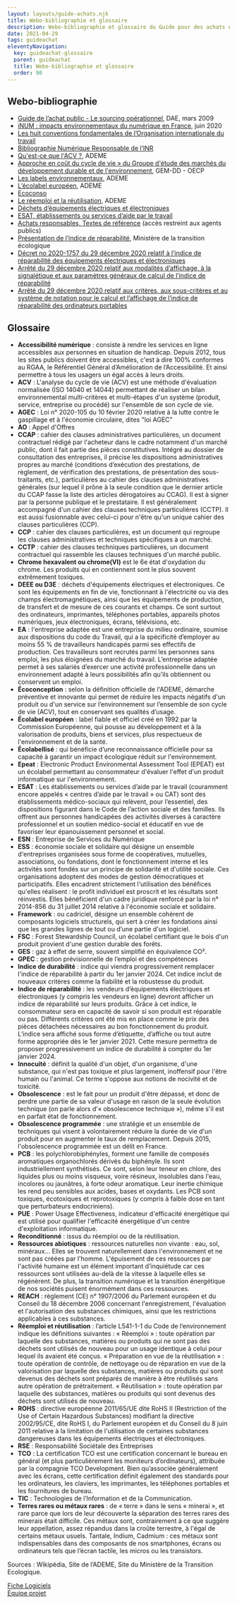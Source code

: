 ```yaml
---
layout: layouts/guide-achats.njk
title: Webo-bibliographie et glossaire
description: Webo-bibliographie et glossaire du Guide pour des achats numériques responsables
date: 2021-04-29
tags: guideachat
eleventyNavigation:
  key: guideachat-glossaire
  parent: guideachat
  title: Webo-bibliographie et glossaire
  order: 90
---
```


## Webo-bibliographie

-	[Guide de l’achat public  - Le sourcing opérationnel](https://www.economie.gouv.fr/files/files/directions_services/dae/doc/Guide_sourcing.pdf), DAE, mars 2009
-	[iNUM : impacts environnementaux du numérique en France](https://www.greenit.fr/wp-content/uploads/2020/06/2020-06-iNum-etude-impacts-numerique-France-rapport.pdf), juin 2020 
-	[Les huit conventions fondamentales de l’Organisation internationale du travail](https://libguides.ilo.org/c.php?g=662945&p=4687231)
-	[Bibliographie Numérique Responsable de l’INR](https://institutnr.org/bibliographie-nr)
-	[Qu'est-ce que l'ACV ?](https://www.ademe.fr/expertises/consommer-autrement/passer-a-laction/dossier/lanalyse-cycle-vie/quest-lacv), ADEME
-	[Approche en coût du cycle de vie » du Groupe d'étude des marchés du développement durable et de l'environnement](https://www.economie.gouv.fr/daj/cout-cycle-vie-consultation), GEM-DD - OECP
-	[Les labels environnementaux](https://www.ademe.fr/labels-environnementaux), ADEME
-	[L’écolabel européen](https://www.ademe.fr/expertises/consommer-autrement/passer-a-laction/reconnaitre-produit-plus-respectueux-lenvironnement/dossier/lecolabel-europeen-logos-publics/lecolabel-europeen-ecolabel-connu-reconnu-france), ADEME
-	[Ecoconso](https://www.ecoconso.be/)
-	[Le réemploi et la réutilisation](https://www.ademe.fr/expertises/dechets/passer-a-laction/eviter-production-dechets/reemploi-reutilisation), ADEME
-	[Déchets d’équipements électriques et électroniques](https://www.ecologie.gouv.fr/dechets-dequipements-electriques-et-electroniques)
- [ESAT, établissements ou services d’aide par le travail](https://travail-emploi.gouv.fr/droit-du-travail/handicap-et-travail/article/esat-etablissements-ou-services-d-aide-par-le-travail)
- [Achats responsables, Textes de référence](https://dae.alize.finances.rie.gouv.fr/sites/sae/accueil/performance-des-achats/9tb9_asr_achats-responsables/9tb9_asr_textes-de-reference.html) (accès restreint aux agents publics)
-	[Présentation de l’indice de réparabilité](https://www.ecologie.gouv.fr/indice-reparabilite), Ministère de la transition écologique
-	[Décret no 2020-1757 du 29 décembre 2020 relatif à l’indice de réparabilité des équipements électriques et électroniques](https://www.legifrance.gouv.fr/download/pdf?id=3EW2asQgntsWrcVjAJncs9oSRuAdkFvSJtWKJebKU24)
-	[Arrêté du 29 décembre 2020 relatif aux modalités d’affichage, à la signalétique et aux paramètres généraux de calcul de l’indice de réparabilité](https://www.legifrance.gouv.fr/download/pdf?id=3EW2asQgntsWrcVjAJncs3m5ifQeOmNVXdsTzHrVmHE)
-	[Arrêté du 29 décembre 2020 relatif aux critères, aux sous-critères et au système de notation pour le calcul et l’affichage de l’indice de réparabilité des ordinateurs portables](https://www.legifrance.gouv.fr/download/pdf?id=3EW2asQgntsWrcVjAJncs70UFZ53yBqzAI9F_kpVCx8)

## Glossaire

- **Accessibilité numérique** : consiste à rendre les services en ligne accessibles aux personnes en situation de handicap. Depuis 2012, tous les sites publics doivent être accessibles, c'est à dire 100% conformes au RGAA, le Référentiel Général d’Amélioration de l’Accessibilité. Et ainsi permettre à tous les usagers un égal accès à leurs droits.
- **ACV** : L'analyse du cycle de vie (ACV) est une méthode d'évaluation normalisée (ISO 14040 et 14044) permettant de réaliser un bilan environnemental multi-critères et multi-étapes d'un système (produit, service, entreprise ou procédé) sur l'ensemble de son cycle de vie.
- **AGEC** : Loi n° 2020-105 du 10 février 2020 relative à la lutte contre le gaspillage et à l'économie circulaire, dites "loi AGEC"
- **AO** : Appel d'Offres
- **CCAP** : cahier des clauses administratives particulières, un document contractuel rédigé par l'acheteur dans le cadre notamment d'un marché public, dont il fait partie des pièces constitutives. Intégré au dossier de consultation des entreprises, il précise les dispositions administratives propres au marché (conditions d’exécution des prestations, de règlement, de vérification des prestations, de présentation des sous-traitants, etc.), particulières au cahier des clauses administratives générales (sur lequel il prône à la seule condition que le dernier article du CCAP fasse la liste des articles dérogatoires au CCAG). Il est à signer par la personne publique et le prestataire. Il est généralement accompagné d'un cahier des clauses techniques particulières (CCTP). Il est aussi fusionnable avec celui-ci pour n'être qu'un unique cahier des clauses particulières (CCP).
- **CCP** : cahier des clauses particulières, est un document qui regroupe les clauses administratives et techniques spécifiques à un  marché.
- **CCTP** : cahier des clauses techniques particulières, un document contractuel qui rassemble les clauses techniques d'un marché public.
- **Chrome hexavalent ou chrome(VI)** est le 6e état d'oxydation du chrome. Les produits qui en contiennent sont le plus souvent extrêmement toxiques.
- **DEEE ou D3E** : déchets d'équipements électriques et électroniques. Ce sont les équipements en fin de vie, fonctionnant à l'électricité ou via des champs électromagnétiques, ainsi que les équipements de production, de transfert et de mesure de ces courants et champs. Ce sont surtout des ordinateurs, imprimantes, téléphones portables, appareils photos numériques, jeux électroniques, écrans, télévisions, etc. 
- **EA** : l'entreprise adaptée est une entreprise du milieu ordinaire, soumise aux dispositions du code du Travail, qui a la spécificité d’employer au moins 55 % de travailleurs handicapés parmi ses effectifs de production. Ces travailleurs sont recrutés parmi les personnes sans emploi, les plus éloignées du marché du travail. L’entreprise adaptée permet à ses salariés d’exercer une activité professionnelle dans un environnement adapté à leurs possibilités afin qu’ils obtiennent ou conservent un emploi.
- **Écoconception** : selon la définition officielle de l'ADEME, démarche préventive et innovante qui permet de réduire les impacts négatifs d'un produit ou d'un service sur l’environnement sur l’ensemble de son cycle de vie (ACV), tout en conservant ses qualités d’usage.
- **Écolabel européen** : label fiable et officiel créé en 1992 par la Commission Européenne, qui pousse au développement et à la valorisation de produits, biens et services, plus respectueux de l'environnement et de la santé.
- **Écolabellisé** : qui bénéficie d’une reconnaissance officielle pour sa capacité à garantir un impact écologique réduit sur l'environnement.
- **Epeat** : Electronic Product Environmental Assessment Tool (EPEAT) est un écolabel permettant au consommateur d'évaluer l'effet d'un produit informatique sur l'environnement.
- **ESAT** : Les établissements ou services d’aide par le travail (couramment encore appelés « centres d’aide par le travail » ou CAT) sont des établissements médico-sociaux qui relèvent, pour l’essentiel, des dispositions figurant dans le Code de l’action sociale et des familles. Ils offrent aux personnes handicapées des activités diverses à caractère professionnel et un soutien médico-social et éducatif en vue de favoriser leur épanouissement personnel et social.
- **ESN** : Entreprise de Services du Numérique
- **ESS** : économie sociale et solidaire qui désigne un ensemble d'entreprises organisées sous forme de coopératives, mutuelles, associations, ou fondations, dont le fonctionnement interne et les activités sont fondés sur un principe de solidarité et d'utilité sociale. Ces organisations adoptent des modes de gestion démocratiques et participatifs. Elles encadrent strictement l'utilisation des bénéfices qu'elles réalisent : le profit individuel est proscrit et les résultats sont réinvestis. Elles bénéficient d'un cadre juridique renforcé par la loi n° 2014-856 du 31 juillet 2014 relative à l'économie sociale et solidaire.
- **Framework** : ou cadriciel, désigne un ensemble cohérent de composants logiciels structurels, qui sert à créer les fondations ainsi que les grandes lignes de tout ou d’une partie d'un logiciel.
- **FSC** : Forest Stewardship Council, un écolabel certifiant que le bois d'un produit provient d'une gestion durable des forêts.
- **GES** : gaz à effet de serre, souvent simplifié en équivalence CO².
- **GPEC** : gestion prévisionnelle de l’emploi et des compétences
- **Indice de durabilité** : indice qui viendra progressivement remplacer l'indice de réparabilité à partir du 1er janvier 2024. Cet indice inclut de nouveaux critères comme la fiabilité et la robustesse du produit.
- **Indice de réparabilité** : les vendeurs d’équipements électriques et électroniques (y compris les vendeurs en ligne) devront afficher un indice de réparabilité sur leurs produits. Grâce à cet indice, le consommateur sera en capacité de savoir si son produit est réparable ou pas. Différents critères ont été mis en place comme le prix des pièces détachées nécessaires au bon fonctionnement du produit. L’indice sera affiché sous forme d’étiquette, d’affiche ou tout autre forme appropriée dès le 1er janvier 2021. Cette mesure permettra de proposer progressivement un indice de durabilité à compter du 1er janvier 2024.
- **Innocuité** : définit la qualité d'un objet, d'un organisme, d'une substance, qui n'est pas toxique et plus largement, inoffensif pour l'être humain ou l'animal. Ce terme s'oppose aux notions de nocivité et de toxicité.
- **Obsolescence** : est le fait pour un produit d'être dépassé, et donc de perdre une partie de sa valeur d'usage en raison de la seule évolution technique (on parle alors d'« obsolescence technique »), même s'il est en parfait état de fonctionnement.
- **Obsolescence programmée** : une stratégie et un ensemble de techniques qui visent à volontairement réduire la durée de vie d'un produit pour en augmenter le taux de remplacement. Depuis 2015, l'obsolescence programmée est un délit en France. 
- **PCB** : les polychlorobiphényles, forment une famille de composés aromatiques organochlorés dérivés du biphényle. Ils sont industriellement synthétisés. Ce sont, selon leur teneur en chlore, des liquides plus ou moins visqueux, voire résineux, insolubles dans l'eau, incolores ou jaunâtres, à forte odeur aromatique. Leur inertie chimique les rend peu sensibles aux acides, bases et oxydants. Les PCB sont toxiques, écotoxiques et reprotoxiques (y compris à faible dose en tant que perturbateurs endocriniens).
- **PUE** : Power Usage Effectiveness, indicateur d'efficacité énergétique qui est utilisé pour qualifier l'efficacité énergétique d'un centre d'exploitation informatique.
- **Reconditionné** : issus du réemploi ou de la réutilisation.
- **Ressources abiotiques** : ressources naturelles non vivante : eau, sol, minéraux… Elles se trouvent naturellement dans l'environnement et ne sont pas créées par l'homme. L'épuisement de ces ressources par l'activité humaine est un élément important d’inquiétude car ces ressources sont utilisées au-delà de la vitesse à laquelle elles se régénèrent. De plus, la transition numérique et la transition énergétique de nos sociétés puisent énormément dans ces ressources.
- **REACH** : règlement (CE) n° 1907/2006 du Parlement européen et du Conseil du 18 décembre 2006 concernant l'enregistrement, l'évaluation et l'autorisation des substances chimiques, ainsi que les restrictions applicables à ces substances.
- **Réemploi et réutilisation** : l’article L541-1-1 du Code de l’environnement indique les définitions suivantes : 
« Réemploi » : toute opération par laquelle des substances, matières ou produits qui ne sont pas des déchets sont utilisés de nouveau pour un usage identique à celui pour lequel ils avaient été conçus.
« Préparation en vue de la réutilisation » : toute opération de contrôle, de nettoyage ou de réparation en vue de la valorisation par laquelle des substances, matières ou produits qui sont devenus des déchets sont préparés de manière à être réutilisés sans autre opération de prétraitement.
« Réutilisation » : toute opération par laquelle des substances, matières ou produits qui sont devenus des déchets sont utilisés de nouveau.
- **ROHS** : directive européenne 2011/65/UE dite RoHS II (Restriction of the Use of Certain Hazardous Substances) modifiant la directive 2002/95/CE, dite RoHS I, du Parlement européen et du Conseil du 8 juin 2011 relative à la limitation de l'utilisation de certaines substances dangereuses dans les équipements électriques et électroniques.
- **RSE** : Responsabilité Sociétale des Entreprises
- **TCO** : La certification TCO est une certification concernant le bureau en général (et plus particulièrement les moniteurs d’ordinateurs), attribuée par la compagnie TCO Development. Bien qu’associée généralement avec les écrans, cette certification définit également des standards pour les ordinateurs, les claviers, les imprimantes, les téléphones portables et les fournitures de bureau.
- **TIC** : Technologies de l’Information et de la Communication.
- **Terres rares ou métaux rares** : de « terre » dans le sens « minerai », et rare parce que lors de leur découverte la séparation des terres rares des minerais était difficile. Ces métaux sont, contrairement à ce que suggère leur appellation, assez répandus dans la croûte terrestre, à l'égal de certains métaux usuels. Tantale, Indium, Cadmium : ces métaux sont indispensables dans des composants de nos smartphones, écrans ou ordinateurs tels que l’écran tactile, les micros ou les transistors.

Sources : Wikipédia, Site de l’ADEME, Site du Ministère de la Transition Ecologique.

<div class="fr-grid-row fr-grid-row--gutters">
  <div class="fr-col-12 fr-col-sm-6 fr-col-md-6">
    <a class="fr-link fr-fi-arrow-left-line fr-link--icon-left" href="/publications/guide-pratique-achats-numeriques-responsables/fiches-pratiques/logiciels/">Fiche Logiciels</a>
  </div>
  
  <div class="fr-col-12 fr-col-sm-6 fr-col-md-6 text-align--right">
    <a class="fr-link fr-fi-arrow-right-line fr-link--icon-right" href="/publications/guide-pratique-achats-numeriques-responsables/equipe-projet/">Équipe projet</a>
  </div>
</div>